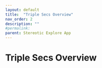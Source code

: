 ```yaml
---
layout: default
title:  "Triple Secs Overview"
nav_order: 2
description: ""
#permalink: 
parent: Stereotic Explore App
---
```


# Triple Secs Overview 
